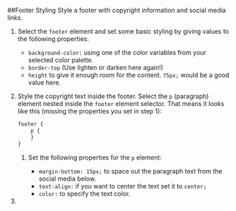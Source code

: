 ##Footer Styling
Style a footer with copyright information and social media links.

1. Select the `footer` element and set some basic styling by giving values to the following properties:

    * `background-color:` using one of the color variables from your selected color palette.
    * `border-top` (Use lighten or darken here again!)
    * `height` to give it enough room for the content.  `75px;` would be a good value here.
    
2. Style the copyright text inside the footer.  Select the `p` (paragraph) element nested inside the `footer` element selector.  That means it looks like this (missing the properties you set in step 1):
    
     ```sass
     footer {
         p {
         }
     }
     ``` 
     
     1. Set the following properties for the `p` element:
         
         * `margin-bottom: 15px;` to space out the paragraph text from the social media below.
         * `text-align:` if you want to center the text set it to `center;`
         * `color:` to specify the text color.
         
 3. 

